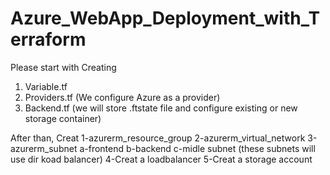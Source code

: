 # Azure_WebApp_Deployment_with_Terraform
Please start with Creating
1.	Variable.tf
2.	Providers.tf (We configure Azure as a provider)
3.	Backend.tf (we will store .ftstate file and configure existing or new storage container)

After than,
Creat
1-azurerm_resource_group
2-azurerm_virtual_network
3-azurerm_subnet
  a-frontend
  b-backend
  c-midle subnet
(these subnets will use dir koad balancer)
4-Creat a loadbalancer
5-Creat a storage account
